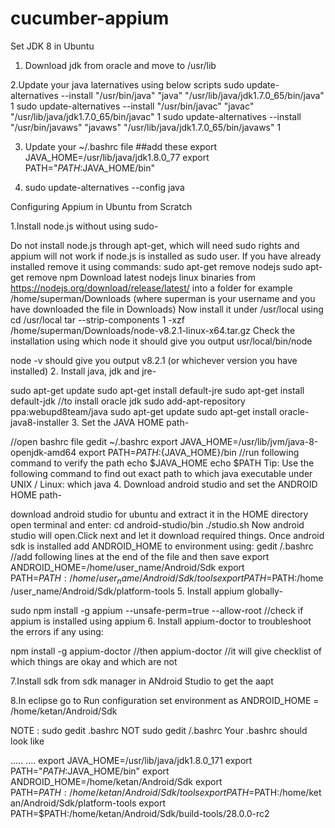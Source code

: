 # cucumber-appium

Set JDK 8 in Ubuntu

1. Download jdk from oracle and move to /usr/lib

2.Update your java laternatives using below scripts
sudo update-alternatives --install "/usr/bin/java" "java" "/usr/lib/java/jdk1.7.0_65/bin/java" 1
sudo update-alternatives --install "/usr/bin/javac" "javac" "/usr/lib/java/jdk1.7.0_65/bin/javac" 1
sudo update-alternatives --install "/usr/bin/javaws" "javaws" "/usr/lib/java/jdk1.7.0_65/bin/javaws" 1

3. Update your ~/.bashrc file
##add these
export JAVA_HOME=/usr/lib/java/jdk1.8.0_77
export PATH="$PATH:$JAVA_HOME/bin"

4. sudo update-alternatives --config java


Configuring Appium in Ubuntu from Scratch

1.Install node.js without using sudo-

Do not install node.js through apt-get, which will need sudo rights and appium will not work if node.js is installed as sudo user. If you have already installed remove it using commands:
sudo apt-get remove nodejs
sudo apt-get remove npm
Download latest nodejs linux binaries from https://nodejs.org/download/release/latest/
 into a folder for example /home/superman/Downloads (where superman is your username and you have downloaded the file in Downloads)
Now install it under /usr/local using
cd /usr/local
tar --strip-components 1 -xzf /home/superman/Downloads/node-v8.2.1-linux-x64.tar.gz
Check the installation using
which node
it should give you output
usr/local/bin/node

node -v 
should give you output
v8.2.1 (or whichever version you have installed)
2. Install java, jdk and jre-

sudo apt-get update
sudo apt-get install default-jre
sudo apt-get install default-jdk
//to install oracle jdk
sudo add-apt-repository ppa:webupd8team/java
sudo apt-get update
sudo apt-get install oracle-java8-installer
3. Set the JAVA HOME path-

//open bashrc file 
gedit ~/.bashrc
export JAVA_HOME=/usr/lib/jvm/java-8-openjdk-amd64
export PATH=${PATH}:${JAVA_HOME}/bin
//run following command to verify the path
echo $JAVA_HOME
echo $PATH
Tip: Use the following command to find out exact path to which java executable under UNIX / Linux:
which java
4. Download android studio and set the ANDROID HOME path-

download android studio for ubuntu and extract it in the HOME directory
open terminal and enter:
cd android-studio/bin
./studio.sh
Now android studio will open.Click next and let it download required things.
Once android sdk is installed add ANDROID_HOME to environment using:
gedit /.bashrc
//add following lines at the end of the file and then save
export ANDROID_HOME=/home/user_name/Android/Sdk
export PATH=$PATH:/home/user_name/Android/Sdk/tools
export PATH=$PATH:/home/user_name/Android/Sdk/platform-tools
5. Install appium globally-

sudo npm install -g appium --unsafe-perm=true --allow-root
//check if appium is installed using
appium
6. Install appium-doctor to troubleshoot the errors if any using:

npm install -g appium-doctor
//then 
appium-doctor
//it will give checklist of which things are okay and which are not

7.Install sdk from sdk manager in ANdroid Studio to get the aapt

8.In eclipse go to Run configuration set environment as ANDROID_HOME = /home/ketan/Android/Sdk

NOTE :  sudo gedit .bashrc NOT sudo gedit /.bashrc
Your .bashrc should look like 

.....
....
export JAVA_HOME=/usr/lib/java/jdk1.8.0_171
export PATH="$PATH:$JAVA_HOME/bin"
export ANDROID_HOME=/home/ketan/Android/Sdk
export PATH=$PATH:/home/ketan/Android/Sdk/tools
export PATH=$PATH:/home/ketan/Android/Sdk/platform-tools
export PATH=$PATH:/home/ketan/Android/Sdk/build-tools/28.0.0-rc2
